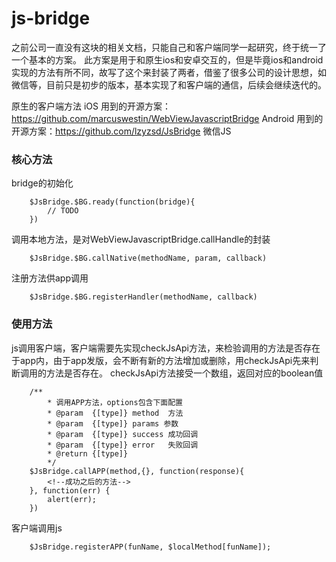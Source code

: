 # js-bridge

之前公司一直没有这块的相关文档，只能自己和客户端同学一起研究，终于统一了一个基本的方案。
此方案是用于和原生ios和安卓交互的，但是毕竟ios和android实现的方法有所不同，故写了这个来封装了两者，借鉴了很多公司的设计思想，如微信等，目前只是初步的版本，基本实现了和客户端的通信，后续会继续迭代的。

原生的客户端方法
iOS 用到的开源方案：https://github.com/marcuswestin/WebViewJavascriptBridge
Android 用到的开源方案：https://github.com/lzyzsd/JsBridge
微信JS

### 核心方法

bridge的初始化
```
    $JsBridge.$BG.ready(function(bridge){
        // TODO
    })
```

调用本地方法，是对WebViewJavascriptBridge.callHandle的封装
```
    $JsBridge.$BG.callNative(methodName, param, callback)
```

注册方法供app调用
```
    $JsBridge.$BG.registerHandler(methodName, callback)
```


### 使用方法

js调用客户端，客户端需要先实现checkJsApi方法，来检验调用的方法是否存在于app内，由于app发版，会不断有新的方法增加或删除，用checkJsApi先来判断调用的方法是否存在。
checkJsApi方法接受一个数组，返回对应的boolean值
```
    /**
        * 调用APP方法，options包含下面配置
        * @param  {[type]} method  方法
        * @param  {[type]} params 参数
        * @param  {[type]} success 成功回调
        * @param  {[type]} error   失败回调
        * @return {[type]}
        */
    $JsBridge.callAPP(method,{}, function(response){
        <!--成功之后的方法-->
    }, function(err) {
        alert(err);
    })
```
客户端调用js
```
    $JsBridge.registerAPP(funName, $localMethod[funName]);
```